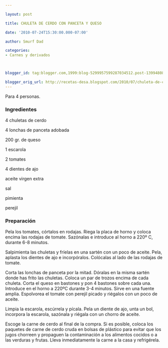 ```yaml
---

layout: post

title: CHULETA DE CERDO CON PANCETA Y QUESO

date: '2010-07-24T15:30:00.000-07:00'

author: Smurf Dad

categories:
- Carnes y derivados



blogger_id: tag:blogger.com,1999:blog-5299957599287034512.post-1399480842371020987

blogger_orig_url: http://recetas-desa.blogspot.com/2010/07/chuleta-de-cerdo-con-panceta-y-queso.html
---
```


Para 4 personas.

<h3>Ingredientes</h3>

4 chuletas de cerdo

4 lonchas de panceta adobada

200 gr. de queso

1 escarola

2 tomates

4 dientes de ajo

aceite virgen extra

sal

pimienta

perejil

<h3>Preparación</h3>

Pela los tomates, córtalos en rodajas. Riega la placa de horno y coloca encima las rodajas de tomate. Sazónalas e introduce al horno a 220&ordm; C, durante 6-8 minutos.

Salpimienta las chuletas y fríelas en una sartén con un poco de aceite. Pela, aplasta los dientes de ajo e incorpóralos. Colócalas al lado de las rodajas de tomate.

Corta las lonchas de panceta por la mitad. Dóralas en la misma sartén donde has frito las chuletas. Coloca un par de trozos encima de cada chuleta. Corta el queso en bastones y pon 4 bastones sobre cada una. Introduce en el horno a 220&ordm;C durante 3-4 minutos. Sirve en una fuente amplia. Espolvorea el tomate con perejil picado y riégalos con un poco de aceite.

Limpia la escarola, escúrrela y pícala. Pela un diente de ajo, unta un bol, incorpora la escarola, sazónala y riégala con un chorro de aceite.

Escoge la carne de cerdo al final de la compra. Si es posible, coloca los paquetes de carne de cerdo cruda en bolsas de plástico para evitar que los jugos chorreen y propaguen la contaminación a los alimentos cocidos o a las verduras y frutas. Lleva inmediatamente la carne a la casa y refrigérela.

